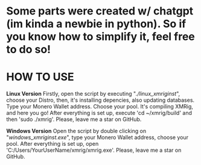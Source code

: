 Some parts were created w/ chatgpt (im kinda a newbie in python).
So if you know how to simplify it, feel free to do so!
===========================================================================================================
HOW TO USE
===========================================================================================================
**Linux Version**
Firstly, open the script by executing "*./linux_xmriginst*",
choose your Distro,
then, it's installing depencies, also updating databases.
Type your Monero Wallet address.
Choose your pool.
It's compiling XMRig, and here you go! 
After everything is set up, execute 'cd ~/xmrig/build' and then 'sudo ./xmrig'.
Please, leave me a star on GitHub.

**Windows Version**
Open the script by double clicking on "*windows_xmriginst.exe*",
type your Monero Wallet address,
choose your pool.
After everything is set up, open 'C:/Users/YourUserName/xmrig/xmrig.exe'. 
Please, leave me a star on GitHub.


